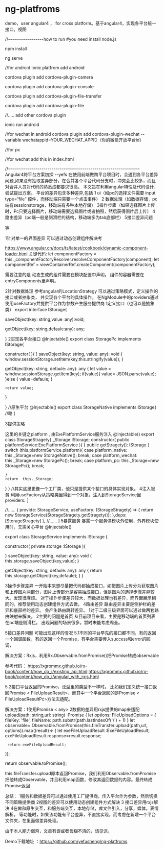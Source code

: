 # ng-platfroms
demo，user angular4 ， for cross platform。基于angular4，实现各平台统一接口，视图

//------------------how to run 
#you need install node.js 

npm install

ng serve 

//for android 
ionic platfrom add android 


cordova plugin add cordova-plugin-camera

cordova plugin add  cordova-plugin-console 

cordova plugin add cordova-plugin-file-transfer

cordova plugin add cordova-plugin-file

//..... add other cordova plugin

ionic run android 

//for wechat in android 
cordova plugin add cordova-plugin-wechat --variable wechatappid=YOUR_WECHAT_APPID（你的微信开放平台id）

//for pc


//for wechat 
add  this in index.html
<script src="http://res.wx.qq.com/open/js/jweixin-1.2.0.js"></script>


//-------------------------------------------------------------------
              Angular4跨平台方案初探
 --yefs
在使用前端做跨平台项目时，会遇到各平台差异问题,如果没有抽取差异部分，在合并各个平台代码分支时，冲突会比较多，而且对合并人员对代码的熟悉成都要求很高。
本文旨在利用angular特性及代码设计，尝试提出方案。
平台的差异包含多种差异,包括
1 ui（如pc的选择文件需要 input  type=“file” 控件，而移动端只需要一个点击事件）
2 数据处理（如数据存储，pc端有sessionstorage，移动端有多种本地存储）
3操作步骤（如果选择图片上传时，Pc只要选择图片，移动端需要选择图片或者拍照，然后获得图片后上传）
4路由差异（pc端一般是侧滑栏的结构，移动端多为tab底部栏）
5接口差异问题

等






1针对单一的界面差异
可以通过动态创建组件解决考

https://www.angular.cn/docs/ts/latest/cookbook/dynamic-component-loader.html
关键代码:
let componentFactory = this._componentFactoryResolver.resolveComponentFactory(component);
let componentRef = viewContainerRef.createComponent(componentFactory);

需要注意的是
动态生成的组件需要在模块配置中声明，
组件的容器需要在entryComponents里声明。


2针对数据处理
参考angular的LocationStrategy
可以通过策略模式，定义操作的接口或者抽象类，
并实现各个平台的具体操作。
在NgModule中的providers通过使用useFactory并提供平台作为参数产生服务提供商
1定义接口（也可以是抽象类）
export interface IStorage{


  saveObject(key: string,value :any):void;

  getObject(key: string,defaule:any): any;

}
2实现各平台接口
@Injectable()
export class StoragePc implements IStorage{
  
  constructor(
  ){
  }
  saveObject(key: string, value: any): void {
    window.sessionStorage.setItem(key,this.stringify(value));
  }

  getObject(key: string, defaule: any): any {
    let value = window.sessionStorage.getItem(key);
    if(value){
      value= JSON.parse(value);
    }else {
      value=defaule;
    }

    return value;
  }

}
//原生平台
@Injectable()
export class StorageNative implements IStorage{
//略
}

3提供策略

这里的关键之platform  , 由ExePlatformService服务注入
@Injectable()
export class StorageStragety{
  _Storage:IStorage;
  constructor(
    public platformService:ExePlatformService
  ){
  }
  public getStragety(): IStorage {
    switch (this.platformService.platform){
      case platform_native:
        this._Storage=new StorageNative();
        break;
      case platform_wechat:
        this._Storage=new StoragePc();
        break;
      case platform_pc:
        this._Storage=new StoragePc();
        break;

    }
    return  this._Storage;
  }
}
//其实这里更像一个工厂类，他只是提供某个接口的具体实现对象。
4注入服务
利用useFactory从策略类里得到一个对象，注入到StorageService里
providers: [

//……
{
  provide: StorageService, useFactory: (StorageStragety) => {
  return new StorageService(StorageStragety.getStragety());
},deps:[StorageStragety]
},
//……
]
5暴露服务
暴露一个服务供模块外使用，外界模块使用时，无需关心平台
@Injectable()

export class StorageService   implements IStorage {

  constructor(
  private  storage :IStorage
  ){

  }
  saveObject(key: string, value: any): void {
    this.storage.saveObject(key,value);
  }

  getObject(key: string, defaule: any): any {
    return   this.storage.getObject(key,defaule);
  }
}





3操作步骤差异
一开始本来想尽量把代码都抽成接口，如把图片上传分为获取图片和上传图片两部分，图片上传部分是容易抽成接口，但是图片的选择步骤差异较大。发现很麻烦。
对于操作步骤差异较大，而数据处理也有差异，而界面展示相同的，推荐使用动态创建组件方式去做。
4路由差异
路由差异主要是侧护栏的差异和底部栏的差异。
会产生路由跳转差异。
1对于二级三级界面可以通过做两套路由映射来解决。
2主要的问题是首页
从目前项目来看，主要是移动端的首页列表在pc端是侧滑栏。
出现问题的场景很多。暂时未能考虑周全。

5接口差异问题
可能出现这样的情况
5.1不同的平台早先的接口都不同，有的返回一个回调函数，有的返回一个Promise，有平台需要传入success和error的回调，

解决方案：Rxjs，利用Rx.Observable.fromPromise()把Promise转成observable 

参考代码：
https://xgrommx.github.io/rx-book/content/how_do_i/existing_api.html
https://xgrommx.github.io/rx-book/content/how_do_i/angular_with_rxjs.html



 

5.2接口平台返回的Promise<T>，泛型里的类型不一样时。
比如我们定义统一接口返回Promise < FileUploadResult>，而其中一个平台返回的是Promise < FileUploadResultPc>方法去适配。


解决方案：1使用Promise < any>
2数据的差异用rxjs提供的map来适配
upload(path: string,url: string) :Promise<ExeFileUploadResult> {
  let options: FileUploadOptions = {
    fileKey: 'file',
    fileName: path.substr(path.lastIndexOf('/') + 1)
  }
  let observable= Observable.fromPromise(this.fileTransfer.upload(path,url, options)).map((result)=> {
      let exeFileUploadResult :ExeFileUploadResult;
      exeFileUploadResult.response=result.response;
      
     return exeFileUploadResult;
  });

  return observable.toPromise();

this.fileTransfer.upload原本返回Promise，我们利用Observable.fromPromise把他转成Observable，并且利用map函数，修改其返回数据的内容。最终转成Promise返回

总结：
1服务和数据差异可以通过使用工厂提供商，传入平台作为参数，然后切换不同策略提供商
2视图的差异可以使用动态创建组件方式解决
3 接口差异用rxjs解决
4在做和原生交互，和服务端交互，本地存储，库文件引入，分享，媒体，表情解析。
等功能时，如果该功能有平台差异，不直接实现，而考虑在新建一个平台文件夹，在里面做差异处理。



由于本人能力弱鸡，文章有误或者含糊不清的，请见谅。

Demo下载地址 ：https://github.com/yefusheng/ng-platfroms

 
